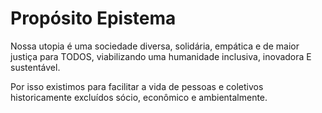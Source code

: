 # Propósito Epistema

Nossa utopia é uma sociedade diversa, solidária, empática e de maior justiça para TODOS, viabilizando uma humanidade inclusiva, inovadora E sustentável.

Por isso existimos para facilitar a vida de pessoas e coletivos historicamente excluídos sócio, econômico e ambientalmente.
